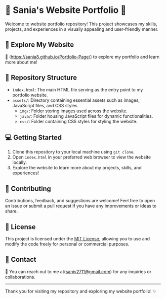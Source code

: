 # 🌟 Sania's Website Portfolio 🌟

Welcome to website portfolio repository! This project showcases my skills, projects, and experiences in a visually appealing and user-friendly manner.

## 🚀 Explore My Website

🔗 (https://sania8.github.io/Portfolio-Page/) to explore my portfolio and learn more about me!

## 📁 Repository Structure

- `index.html`: The main HTML file serving as the entry point to my portfolio website.
- `assets/`: Directory containing essential assets such as images, JavaScript files, and CSS styles.
  - `img/`: Folder storing images used across the website.
  - `java/`: Folder housing JavaScript files for dynamic functionalities.
  - `css/`: Folder containing CSS styles for styling the website.

## 💻 Getting Started

1. Clone this repository to your local machine using `git clone`.
2. Open `index.html` in your preferred web browser to view the website locally.
3. Explore the website to learn more about my projects, skills, and experiences!

## 🤝 Contributing

Contributions, feedback, and suggestions are welcome! Feel free to open an issue or submit a pull request if you have any improvements or ideas to share.

## 📝 License

This project is licensed under the [MIT License](LICENSE), allowing you to use and modify the code freely for personal or commercial purposes.

## 📧 Contact

📧 You can reach out to me at(saniv2711@gmail.com) for any inquiries or collaborations.

---

Thank you for visiting my repository and exploring my website portfolio! ✨
